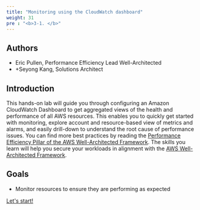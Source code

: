 ```yaml
---
title: "Monitoring using the CloudWatch dashboard"
weight: 31
pre : "<b>3-1. </b>"
---
```


## Authors
- Eric Pullen, Performance Efficiency Lead Well-Architected
- +Seyong Kang, Solutions Architect

## Introduction

This hands-on lab will guide you through configuring an Amazon CloudWatch Dashboard to get aggregated views of the health and performance of all AWS resources. This enables you to quickly get started with monitoring, explore account and resource-based view of metrics and alarms, and easily drill-down to understand the root cause of performance issues. You can find more best practices by reading the [Performance Efficiency Pillar of the AWS Well-Architected Framework](https://wa.aws.amazon.com/wat.pillar.performance.en.html).
The skills you learn will help you secure your workloads in alignment with the [AWS Well-Architected Framework](https://aws.amazon.com/architecture/well-architected/).

## Goals

* Monitor resources to ensure they are performing as expected


 
[Let's start!](/en/performanceefficiency/cloudwatchdashboards/default-dashboard)
 
